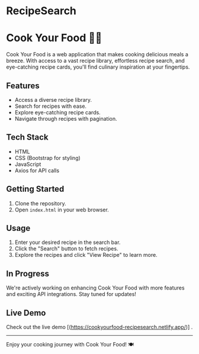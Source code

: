 # RecipeSearch
# Cook Your Food 🍳🍔

Cook Your Food is a web application that makes cooking delicious meals a breeze. With access to a vast recipe library, effortless recipe search, and eye-catching recipe cards, you'll find culinary inspiration at your fingertips.

## Features

- Access a diverse recipe library.
- Search for recipes with ease.
- Explore eye-catching recipe cards.
- Navigate through recipes with pagination.

## Tech Stack

- HTML
- CSS (Bootstrap for styling)
- JavaScript
- Axios for API calls

## Getting Started

1. Clone the repository.
2. Open `index.html` in your web browser.

## Usage

1. Enter your desired recipe in the search bar.
2. Click the "Search" button to fetch recipes.
3. Explore the recipes and click "View Recipe" to learn more.

## In Progress

We're actively working on enhancing Cook Your Food with more features and exciting API integrations. Stay tuned for updates!

## Live Demo

Check out the live demo [(https://cookyourfood-recipesearch.netlify.app/)] .

---

Enjoy your cooking journey with Cook Your Food! 🍽️
